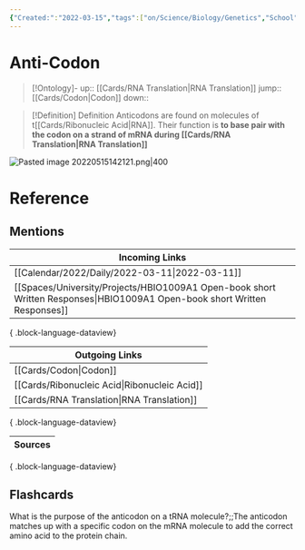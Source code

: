 ```yaml
---
{"Created:":"2022-03-15","tags":["on/Science/Biology/Genetics","School","Uni/LFS252","flashcards/LFS252"],"date created":"2022-05-15 Sun","edited":"2023-04-06 Thu","dg-publish":true,"aliases":"anticodon","permalink":"/cards/anti-codon/","dgPassFrontmatter":true}
---
```


# Anti-Codon

> [!Ontology]-
> up:: [[Cards/RNA Translation\|RNA Translation]]
> jump:: [[Cards/Codon\|Codon]]
> down:: 

> [!Definition] Definition
> Anticodons are found on molecules of t[[Cards/Ribonucleic Acid\|RNA]]. Their function is **to base pair with the codon on a strand of mRNA during [[Cards/RNA Translation\|RNA Translation]]**

![Pasted image 20220515142121.png|400](/img/user/Extras/Images/Pasted%20image%2020220515142121.png)

# Reference

## Mentions

| Incoming Links                                                                                                               |
| ---------------------------------------------------------------------------------------------------------------------------- |
| [[Calendar/2022/Daily/2022-03-11\|2022-03-11]]                                                                            |
| [[Spaces/University/Projects/HBIO1009A1 Open-book short Written Responses\|HBIO1009A1 Open-book short Written Responses]] |

{ .block-language-dataview}

| Outgoing Links                                  |
| ----------------------------------------------- |
| [[Cards/Codon\|Codon]]                       |
| [[Cards/Ribonucleic Acid\|Ribonucleic Acid]] |
| [[Cards/RNA Translation\|RNA Translation]]   |

{ .block-language-dataview}

| Sources |
| ------- |

{ .block-language-dataview}

## Flashcards

What is the purpose of the anticodon on a tRNA molecule?;;The anticodon matches up with a specific codon on the mRNA molecule to add the correct amino acid to the protein chain.
<!--SR:!2024-09-04,3,250-->